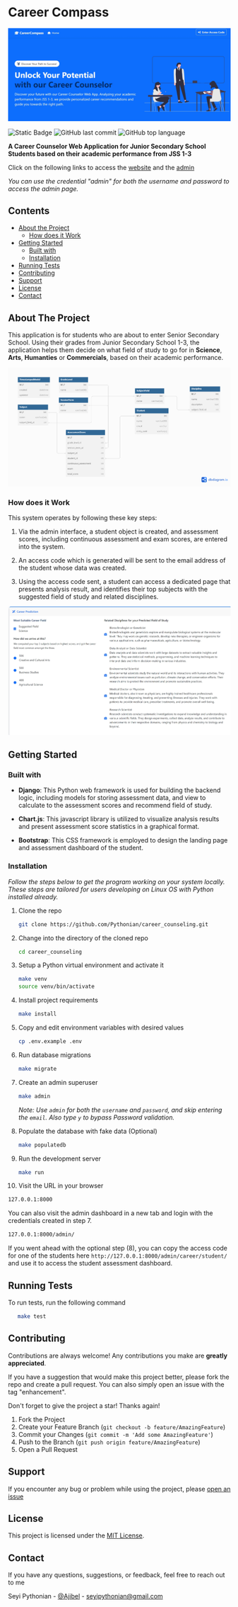 # Career Compass

![Career Compass Hero Section](docs/hero.jpeg)

![Static Badge](https://img.shields.io/badge/Owner-Pythonian-green)
![GitHub last commit](https://img.shields.io/github/last-commit/pythonian/career_counseling)
![GitHub top language](https://img.shields.io/github/languages/top/pythonian/career_counseling)

**A Career Counselor Web Application for Junior Secondary School Students based on their academic performance from JSS 1-3**

Click on the following links to access the [website](http://careercounseling.pythonanywhere.com/) and the [admin](http://careercounseling.pythonanywhere.com/admin/)

_You can use the credential "admin" for both the username and password to access the admin page._

## Contents

- [About the Project](#about-the-project)
  * [How does it Work](#how-does-it-work)
- [Getting Started](#getting-started)
  * [Built with](#built-with)
  * [Installation](#installation)
- [Running Tests](#running-tests)
- [Contributing](#contributing)
- [Support](#support)
- [License](#license)
- [Contact](#contact)

## About The Project

This application is for students who are about to enter Senior Secondary School. Using their grades from Junior Secondary School 1-3, the application helps them decide on what field of study to go for in **Science**, **Arts**, **Humanties** or **Commercials**, based on their academic performance.

![Database Markup Language](docs/dbml.png)

### How does it Work

This system operates by following these key steps:

1. Via the admin interface, a student object is created, and assessment scores, including continuous assessment and exam scores, are entered into the system.

2. An access code which is generated will be sent to the email address of the student whose data was created.

3. Using the access code sent, a student can access a dedicated page that presents analysis result, and identifies their top subjects with the suggested field of study and related disciplines.

![Student Career Prediction](docs/prediction.jpeg)

## Getting Started

### Built with

- **Django**: This Python web framework is used for building the backend logic, including models for storing assessment data, and view to calculate to the assessment scores and recommend field of study.

- **Chart.js**: This javascript library is utilized to visualize analysis results and present assessment score statistics in a graphical format.

- **Bootstrap**: This CSS framework is employed to design the landing page and assessment dashboard of the student.

### Installation

_Follow the steps below to get the program working on your system locally. These steps are tailored for users developing on Linux OS with Python installed already._

1. Clone the repo
   ```sh
   git clone https://github.com/Pythonian/career_counseling.git
   ```
2. Change into the directory of the cloned repo
   ```sh
   cd career_counseling
   ```
3. Setup a Python virtual environment and activate it
   ```sh
   make venv
   source venv/bin/activate
   ```
4. Install project requirements
   ```sh
   make install
   ```
5. Copy and edit environment variables with desired values
   ```sh
   cp .env.example .env
   ```
6. Run database migrations
   ```sh
   make migrate
   ```
7. Create an admin superuser
   ```sh
   make admin
   ```
   _Note: Use `admin` for both the `username` and `password`, and skip entering the `email`. Also type `y` to bypass Password validation._

8. Populate the database with fake data (Optional)
   ```sh
   make populatedb
   ```
9. Run the development server
   ```sh
   make run
   ```
10. Visit the URL in your browser
   ```sh
   127.0.0.1:8000
   ```
   You can also visit the admin dashboard in a new tab and login with the credentials created in step 7.
   ```sh
   127.0.0.1:8000/admin/
   ```

If you went ahead with the optional step (8), you can copy the access code for one of the students here `http://127.0.0.1:8000/admin/career/student/` and use it to access the student assessment dashboard.

## Running Tests

To run tests, run the following command

```bash
   make test
```

## Contributing

Contributions are always welcome! Any contributions you make are **greatly appreciated**.

If you have a suggestion that would make this project better, please fork the repo and create a pull request. You can also simply open an issue with the tag "enhancement".

Don't forget to give the project a star! Thanks again!

1. Fork the Project
2. Create your Feature Branch (`git checkout -b feature/AmazingFeature`)
3. Commit your Changes (`git commit -m 'Add some AmazingFeature'`)
4. Push to the Branch (`git push origin feature/AmazingFeature`)
5. Open a Pull Request

## Support

If you encounter any bug or problem while using the project, please [open an issue](https://github.com/Pythonian/career_counseling/issues)

## License

This project is licensed under the [MIT License](LICENSE.md).

## Contact

If you have any questions, suggestions, or feedback, feel free to reach out to me

Seyi Pythonian - [@Ajibel](https://twitter.com/Ajibel) - [seyipythonian@gmail.com](mailto:seyipythonian@gmail.com)
